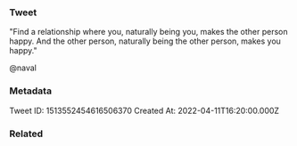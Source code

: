 ### Tweet
"Find a relationship where you, naturally being you, makes the other person happy. And the other person, naturally being the other person, makes you happy."

@naval

### Metadata
Tweet ID: 1513552454616506370
Created At: 2022-04-11T16:20:00.000Z

### Related

